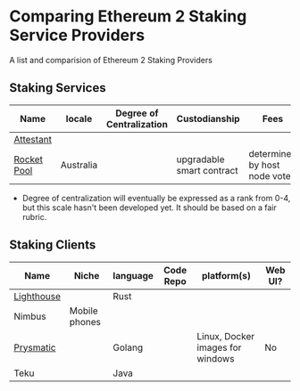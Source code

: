 # Comparing Ethereum 2 Staking Service Providers
A list and comparision of Ethereum 2 Staking Providers

## Staking Services

 Name|locale|Degree of Centralization|Custodianship | Fees| Notes|
--- | --- | --- | --- | --- | --- |
[Attestant](https://attestant.io)|  | | | | |
[Rocket Pool](https://www.rocketpool.net)|Australia | |upgradable smart contract |determined by host node vote||
 

* Degree of centralization will eventually be expressed as a rank from 0-4, but this scale hasn't been developed yet. It should be based on a fair rubric.


## Staking Clients
Name| Niche | language | Code Repo| platform(s) | Web UI? |
--- | --- | --- | --- | --- | --- |
[Lighthouse](https://lighthouse.sigmaprime.io/) |  |Rust | | | |
Nimbus |Mobile phones | | | | |
[Prysmatic](https://prysmaticlabs.net)| |Golang | |Linux, Docker images for windows| No |
Teku |  |Java | | | |
